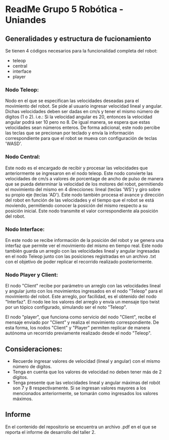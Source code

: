 # ReadMe Grupo 5 Robótica - Uniandes

## Generalidades y estructura de fucionamiento

Se tienen 4 códigos necesarios para la funcionalidad completa del robot:

- teleop
- central
- interface
- player

### Nodo Teleop: 
Nodo en el que se especifican las velocidades deseadas para el movimiento del robot. Se pide al usuario ingresar velocidad lineal y angular.
Dichas velocidades deben ser dadas en cm/s y tener el mismo número de dígitos (1 o 2). i.e.: Si la velocidad angular es 20, entonces la velocidad angular podrá ser 10 pero no 8. De igual manera, se espera que estas velocidades sean números enteros. De forma adicional, este nodo percibe las teclas que se precionan por teclado y envía la información correspondiente para que el robot se mueva con configuración de teclas 'WASD'.
  
### Nodo Central:
Este nodo es el encargado de recibir y procesar las velocidades que anteriormente se ingresaron en el nodo teleop. Este nodo convierte las velocidades de cm/s a valores de porcentage de ancho de pulso de manera que se pueda determinar la velocidad de los motores del robot, permitiendo el movimiento del mismo en 4 direcciones: lineal (teclas 'WS') y giro sobre su propio eje (teclas 'AD'). Este nodo también procesa el avance y dirección del robot en función de las velocidades y el tiempo que el robot se está moviendo, permitiendo conocer la posición del mismo respecto a su posición inicial. Este nodo transmite el valor correspondiente ala posición del robot.

### Nodo Interface:
En este nodo se recibe información de la posición del robot y se genera una interfaz que permite ver el movimiento del mismo en tiempo real. Este nodo también guarda un arreglo con las velocidades lineal y angular ingresadas en el nodo Teleop junto con las posiciones registradas en un archivo .txt con el objetivo de poder replicar el recorrido realizado posteriormente.


### Nodo Player y Client:
El nodo "Client" recibe por parámetro un arreglo con las velocidades lineal y angular junto con los movimientos ingresados en el nodo "Teleop" para el movimiento del robot. Este arreglo, por facilidad, es el obtenido del nodo "Interfaz". El nodo lee los valores del arreglo y envía un mensaje tipo twist por un tópico configurado, simulando ser el noto "Teleop".

El nodo "player", que funciona como servicio del nodo "Client", recibe el mensaje enviado por "Client" y realiza el movimiento correspondiente. De esta forma, los nodos "Client" y "Player" permiten replicar de manera autónoma un recorrido previamente realizado desde el nodo "Teleop".



## Consideraciones:

- Recuerde ingresar valores de velocidad (lineal y angular) con el mismo número de dígitos.
- Tenga en cuenta que los valores de velocidad no deben tener más de 2 dígitos.
- Tenga presente que las velocidades lineal y angular máximas del robót son 7 y 8 respectivamente. Si se ingresan valores mayores a los mencionados anteriormente, se tomarán como ingresados los valores máximos.

## Informe
En el contenido del repositorio se encuentra un archivo .pdf en el que se reporta el informe de desarrollo del taller 2.


